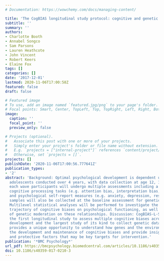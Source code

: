 ```yaml
---
# Documentation: https://wowchemy.com/docs/managing-content/

title: 'The CogBIAS longitudinal study protocol: cognitive and genetic factors influencing psychological functioning in adolescence'
subtitle: ''
summary: ''
authors:
- Charlotte Booth
- Annabel Songco
- Sam Parsons
- Lauren Heathcote
- John Vincent
- Robert Keers
- Elaine Fox
tags: []
categories: []
date: '2017-12-01'
lastmod: 2020-11-06T17:00:58Z
featured: false
draft: false

# Featured image
# To use, add an image named `featured.jpg/png` to your page's folder.
# Focal points: Smart, Center, TopLeft, Top, TopRight, Left, Right, BottomLeft, Bottom, BottomRight.
image:
  caption: ''
  focal_point: ''
  preview_only: false

# Projects (optional).
#   Associate this post with one or more of your projects.
#   Simply enter your project's folder or file name without extension.
#   E.g. `projects = ["internal-project"]` references `content/project/deep-learning/index.md`.
#   Otherwise, set `projects = []`.
projects: []
publishDate: '2020-11-06T17:00:56.777641Z'
publication_types:
- '2'
abstract: 'Background: Optimal psychological development is dependent upon a complex interplay between individual and situational factors. Investigating the development of these factors in adolescence will help to improve understanding of emotional vulnerability and resilience. The CogBIAS longitudinal study (CogBIAS-L-S) aims to combine cognitive and genetic approaches to investigate risk and protective factors associated with the development of mood and impulsivity-related outcomes in an adolescent sample. Methods: CogBIAS-L-S is a three-wave longitudinal study of typically developing
  adolescents conducted over 4 years, with data collection at age 12, 14 and 16. At
  each wave participants will undergo multiple assessments including a range of selective
  cognitive processing tasks (e.g. attention bias, interpretation bias, memory bias)
  and psychological self-report measures (e.g. anxiety, depression, resilience). Saliva
  samples will also be collected at the baseline assessment for genetic analyses.
  Multilevel statistical analyses will be performed to investigate the developmental
  trajectory of cognitive biases on psychological functioning, as well as the influence
  of genetic moderation on these relationships. Discussion: CogBIAS-L-S represents
  the first longitudinal study to assess multiple cognitive biases across adolescent
  development and the largest study of its kind to collect genetic data. It therefore
  provides a unique opportunity to understand how genes and the environment influence
  the development and maintenance of cognitive biases and provide insight into risk
  and protective factors that may be key targets for intervention.'
publication: '*BMC Psychology*'
url_pdf: https://bmcpsychology.biomedcentral.com/articles/10.1186/s40359-017-0210-3
doi: 10.1186/s40359-017-0210-3
---
```

